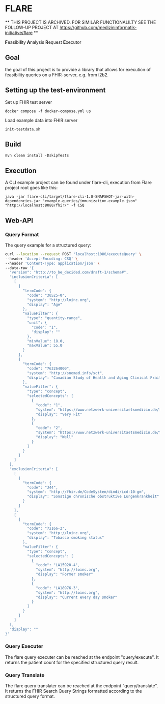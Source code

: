 # FLARE

** THIS PROJECT IS ARCHIVED. FOR SIMILAR FUNCTIONALILTY SEE THE FOLLOW-UP PROJECT AT https://github.com/medizininformatik-initiative/flare **



**F**easibi**l**ity **A**nalysis **R**equest **E**xecutor

## Goal
the goal of this project is to provide a library that allows for execution of feasibility queries on a FHIR-server, e.g. from i2b2.


## Setting up the test-environment
Set up FHIR test server

```docker compose -f docker-compose.yml up```

Load example data into FHIR server

```init-testdata.sh```

## Build
``
mvn clean install -DskipTests
``

## Execution
A CLI example project can be found under flare-cli, execution from Flare project root goes like this:

```
java -jar flare-cli/target/flare-cli-1.0-SNAPSHOT-jar-with-dependencies.jar "example-queries/immunization-example.json" "http://localhost:8080/fhir/" -f CSQ
```

## Web-API

### Query Format
The query example for a structured query:

````bash
curl --location --request POST 'localhost:1080/executeQuery' \
--header 'Accept-Encoding: CSQ' \
--header 'Content-Type: application/json' \
--data-raw '{
  "version": "http://to_be_decided.com/draft-1/schema#",
  "inclusionCriteria": [
    [
      {
        "termCode": {
          "code": "30525-0",
          "system": "http://loinc.org",
          "display": "Age"
        },
        "valueFilter": {
          "type": "quantity-range",
          "unit": {
            "code": "1",
            "display": ""
          },
          "minValue": 18.0,
          "maxValue": 55.0
        }
      },
      {
        "termCode": {
          "code": "763264000",
          "system": "http://snomed.info/sct",
          "display": "Canadian Study of Health and Aging Clinical Frailty Scale score (observable entity)"
        },
        "valueFilter": {
          "type": "concept",
          "selectedConcepts": [
            {
              "code": "1",
              "system": "https://www.netzwerk-universitaetsmedizin.de/fhir/CodeSystem/frailty-score",
              "display": "Very Fit"
            },
            {
              "code": "2",
              "system": "https://www.netzwerk-universitaetsmedizin.de/fhir/CodeSystem/frailty-score",
              "display": "Well"
            }
          ]
        }
      }
    ]
  ],
  "exclusionCriteria": [
    [
      {
        "termCode": {
          "code": "J44",
          "system": "http://fhir.de/CodeSystem/dimdi/icd-10-gm",
          "display": "Sonstige chronische obstruktive Lungenkrankheit"
        }
      }
    ],
    [
      {
        "termCode": {
          "code": "72166-2",
          "system": "http://loinc.org",
          "display": "Tobacco smoking status"
        },
        "valueFilter": {
          "type": "concept",
          "selectedConcepts": [
            {
              "code": "LA15920-4",
              "system": "http://loinc.org",
              "display": "Former smoker"
            },
            {
              "code": "LA18976-3",
              "system": "http://loinc.org",
              "display": "Current every day smoker"
            }
          ]
        }
      }
    ]
  ],
  "display": ""
}'
````

### Query Executer
The flare query executer can be reached at the endpoint "query/execute".
It returns the patient count for the specified structured query result.

### Query Translate
The flare query translater can be reached at the endpoint "query/translate".
It returns the FHIR Search Query Strings formatted according to the structured query format.


